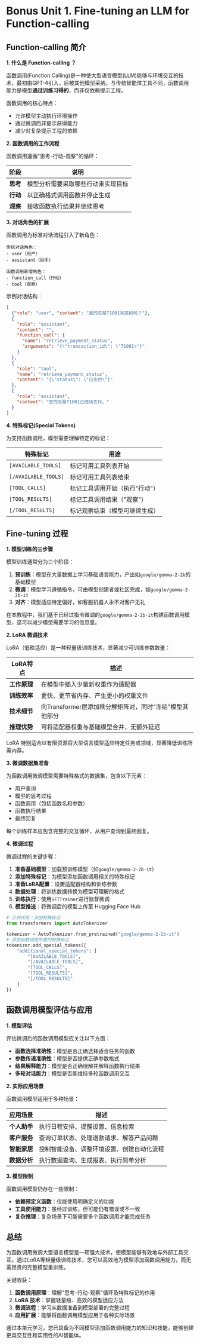 ﻿# Bonus Unit 1. Fine-tuning an LLM for Function-calling

## Function-calling 简介

**1. 什么是 Function-calling ？**

函数调用(Function Calling)是一种使大型语言模型(LLM)能够与环境交互的技术，最初由GPT-4引入，后被其他模型采纳。与传统智能体工具不同，函数调用能力是模型**通过训练习得的**，而非仅依赖提示工程。

函数调用的核心特点：

- 允许模型主动执行环境操作
- 通过微调而非提示获得能力
- 减少对复杂提示工程的依赖

**2. 函数调用的工作流程**

函数调用遵循"思考-行动-观察"的循环：

| 阶段 | 说明 |
|------|------|
| **思考** | 模型分析需要采取哪些行动来实现目标 |
| **行动** | 以正确格式调用函数并停止生成 |
| **观察** | 接收函数执行结果并继续思考 |

**3. 对话角色的扩展**

函数调用为标准对话流程引入了新角色：

```
传统对话角色：
- user（用户）
- assistant（助手）

函数调用新增角色：
- function_call（行动）
- tool（观察）
```

示例对话结构：
```json
[
  {"role": "user", "content": "我的交易T1001状态如何？"},
  {
    "role": "assistant",
    "content": "",
    "function_call": {
      "name": "retrieve_payment_status",
      "arguments": "{\"transaction_id\": \"T1001\"}"
    }
  },
  {
    "role": "tool",
    "name": "retrieve_payment_status",
    "content": "{\"status\": \"已支付\"}"
  },
  {
    "role": "assistant",
    "content": "您的交易T1001已成功支付。"
  }
]
```

**4. 特殊标记(Special Tokens)**

为支持函数调用，模型需要理解特定的标记：

| 特殊标记 | 用途 |
|---------|------|
| `[AVAILABLE_TOOLS]` | 标记可用工具列表开始 |
| `[/AVAILABLE_TOOLS]` | 标记可用工具列表结束 |
| `[TOOL_CALLS]` | 标记工具调用开始（执行"行动"） |
| `[TOOL_RESULTS]` | 标记工具调用结果（"观察"） |
| `[/TOOL_RESULTS]` | 标记观察结束（模型可继续生成） |

## Fine-tuning 过程

**1. 模型训练的三步骤**

模型训练通常分为三个阶段：

1. **预训练**：模型在大量数据上学习基础语言能力，产出如`google/gemma-2-2b`的基础模型
2. **微调**：模型学习遵循指令，可由模型创建者或社区完成，如`google/gemma-2-2b-it`
3. **对齐**：模型适应特定偏好，如客服机器人永不对客户无礼

在本教程中，我们基于已经过指令微调的`google/gemma-2-2b-it`构建函数调用模型，这可以减少模型需要学习的信息量。

**2. LoRA 微调技术**

LoRA（低秩适应）是一种轻量级训练技术，显著减少可训练参数数量：

| LoRA特点 | 描述 |
|---------|------|
| **工作原理** | 在模型中插入少量新权重作为适配器 |
| **训练效率** | 更快、更节省内存、产生更小的权重文件 |
| **技术细节** | 向Transformer层添加秩分解矩阵对，同时"冻结"模型其他部分 |
| **推理优势** | 可将适配器权重与基础模型合并，无额外延迟 |

LoRA 特别适合以有限资源将大型语言模型适应特定任务或领域，显著降低训练所需内存。

**3. 微调数据集准备**

为函数调用微调模型需要特殊格式的数据集，包含以下元素：

- 用户查询
- 模型的思考过程
- 函数调用（包括函数名和参数）
- 函数执行结果
- 最终回复

每个训练样本应包含完整的交互循环，从用户查询到最终回复。

**4. 微调过程**

微调过程的关键步骤：

1. **准备基础模型**：加载预训练模型（如`google/gemma-2-2b-it`）
2. **添加特殊标记**：为模型添加函数调用相关的特殊标记
3. **准备LoRA配置**：设置适配器结构和训练参数
4. **数据处理**：将训练数据转换为模型可理解的格式
5. **训练执行**：使用`SFTTrainer`进行监督微调
6. **模型推送**：将微调后的模型上传至 Hugging Face Hub

```python
# 示例代码：添加特殊标记
from transformers import AutoTokenizer

tokenizer = AutoTokenizer.from_pretrained("google/gemma-2-2b-it")
# 添加函数调用所需的特殊标记
tokenizer.add_special_tokens({
    "additional_special_tokens": [
        "[AVAILABLE_TOOLS]",
        "[/AVAILABLE_TOOLS]",
        "[TOOL_CALLS]",
        "[TOOL_RESULTS]",
        "[/TOOL_RESULTS]"
    ]
})
```

## 函数调用模型评估与应用

**1. 模型评估**

评估微调后的函数调用模型应关注以下方面：

- **函数选择准确性**：模型是否正确选择适合任务的函数
- **参数传递准确性**：模型是否提供正确参数格式
- **结果解释能力**：模型是否正确理解并解释函数执行结果
- **多轮对话能力**：模型是否能维持多轮函数调用交互

**2. 实际应用场景**

函数调用模型适用于多种场景：

| 应用场景 | 描述 |
|---------|------|
| **个人助手** | 执行日程安排、提醒设置、信息检索 |
| **客户服务** | 查询订单状态、处理退款请求、解答产品问题 |
| **智能家居** | 控制智能设备、调整环境设置、创建自动化流程 |
| **数据分析** | 执行数据查询、生成报表、执行简单分析 |

**3. 模型限制**

函数调用模型仍存在一些限制：

- **依赖预定义函数**：仅能使用明确定义的功能
- **工具使用能力**：虽经过训练，但可能仍有错误或不一致
- **复杂推理**：复杂场景下可能需要多个函数调用才能完成任务

## 总结

为函数调用微调大型语言模型是一项强大技术，使模型能够有效地与外部工具交互。通过LoRA等轻量级训练技术，您可以高效地为模型添加函数调用能力，而无需昂贵的完整模型重训练。

关键收获：

1. **函数调用原理**：理解"思考-行动-观察"循环及特殊标记的作用
2. **LoRA 技术**：掌握轻量级、高效的模型适应方法
3. **微调流程**：学习从数据准备到模型部署的完整过程
4. **应用扩展**：能够将函数调用模型应用于各种实际场景

通过本单元学习，您已具备为不同模型添加函数调用能力的知识和技能，能够创建更具交互性和实用性的AI智能体。